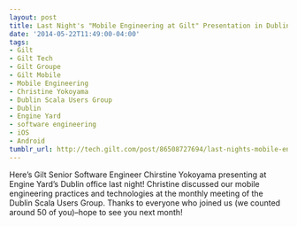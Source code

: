 ```yaml
---
layout: post
title: Last Night's "Mobile Engineering at Gilt" Presentation in Dublin
date: '2014-05-22T11:49:00-04:00'
tags:
- Gilt
- Gilt Tech
- Gilt Groupe
- Gilt Mobile
- Mobile Engineering
- Christine Yokoyama
- Dublin Scala Users Group
- Dublin
- Engine Yard
- software engineering
- iOS
- Android
tumblr_url: http://tech.gilt.com/post/86508727694/last-nights-mobile-engineering-at-gilt
---
```


Here’s Gilt Senior Software Engineer Chirstine Yokoyama presenting at Engine Yard’s Dublin office last night! Christine discussed our mobile engineering practices and technologies at the monthly meeting of the Dublin Scala Users Group. Thanks to everyone who joined us (we counted around 50 of you)–hope to see you next month!
